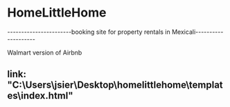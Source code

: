 # HomeLittleHome
-----------------------booking site for property rentals in Mexicali--------------------

Walmart version of Airbnb

link: "C:\Users\jsier\Desktop\homelittlehome\templates\index.html"
----------------------------------------------------------------
